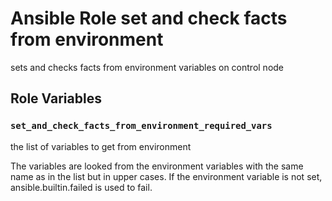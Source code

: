 # Ansible Role set and check facts from environment

sets and checks facts from environment variables on control node

## Role Variables

### `set_and_check_facts_from_environment_required_vars`

the list of variables to get from environment

The variables are looked from the environment variables with the same name as in the list but in upper cases.
If the environment variable is not set, ansible.builtin.failed is used to fail.
